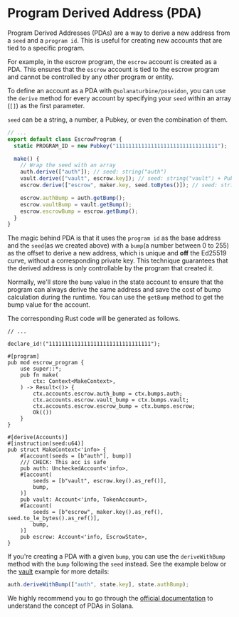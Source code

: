 # Program Derived Address (PDA)

Program Derived Addresses (PDAs) are a way to derive a new address from a `seed` and a `program id`. This is useful for creating new accounts that are tied to a specific program.

For example, in the escrow program, the `escrow` account is created as a PDA. This ensures that the `escrow` account is tied to the escrow program and cannot be controlled by any other program or entity.

To define an account as a PDA with `@solanaturbine/poseidon`, you can use the `derive` method for every account by specifying your `seed` within an array (`[]`) as the first parameter.

`seed` can be a string, a number, a Pubkey, or even the combination of them.

```typescript
// ...
export default class EscrowProgram {
  static PROGRAM_ID = new Pubkey("11111111111111111111111111111111");

  make() {
    // Wrap the seed with an array
    auth.derive(["auth"]); // seed: string("auth")
    vault.derive(["vault", escrow.key]); // seed: string("vault") + Pubkey(escrow.key)
    escrow.derive(["escrow", maker.key, seed.toBytes()]); // seed: string("escrow") + Pubkey(maker.key) + number(seed.toBytes())

    escrow.authBump = auth.getBump();
    escrow.vaultBump = vault.getBump();
    escrow.escrowBump = escrow.getBump();
  }
}
```

The magic behind PDA is that it uses the `program id` as the base address and the `seed`(as we created above) with a `bump`(a number between 0 to 255) as the offset to derive a new address, which is unique and **off** the Ed25519 curve, without a corresponding private key. This technique guarantees that the derived address is only controllable by the program that created it.

Normally, we'll store the `bump` value in the state account to ensure that the program can always derive the same address and save the cost of bump calculation during the runtime. You can use the `getBump` method to get the bump value for the account.

The corresponding Rust code will be generated as follows.

```rust,ignore
// ...

declare_id!("11111111111111111111111111111111");

#[program]
pub mod escrow_program {
    use super::*;
    pub fn make(
        ctx: Context<MakeContext>,
    ) -> Result<()> {
        ctx.accounts.escrow.auth_bump = ctx.bumps.auth;
        ctx.accounts.escrow.vault_bump = ctx.bumps.vault;
        ctx.accounts.escrow.escrow_bump = ctx.bumps.escrow;
        Ok(())
    }
}

#[derive(Accounts)]
#[instruction(seed:u64)]
pub struct MakeContext<'info> {
    #[account(seeds = [b"auth"], bump)]
    /// CHECK: This acc is safe
    pub auth: UncheckedAccount<'info>,
    #[account(
        seeds = [b"vault", escrow.key().as_ref()],
        bump,
    )]
    pub vault: Account<'info, TokenAccount>,
    #[account(
        seeds = [b"escrow", maker.key().as_ref(), seed.to_le_bytes().as_ref()],
        bump,
    )]
    pub escrow: Account<'info, EscrowState>,
}
```

If you're creating a PDA with a given `bump`, you can use the `deriveWithBump` method with the `bump` following the `seed` instead. See the example below or the [vault](../../../examples/vault/typescript/vault.ts) example for more details:

```typescript
auth.deriveWithBump(["auth", state.key], state.authBump);
```

We highly recommend you to go through the [official documentation](https://solana.com/docs/core/pda) to understand the concept of PDAs in Solana.

